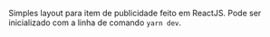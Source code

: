 Simples layout para item de publicidade feito em ReactJS. Pode ser inicializado com a linha de comando `yarn dev`.
